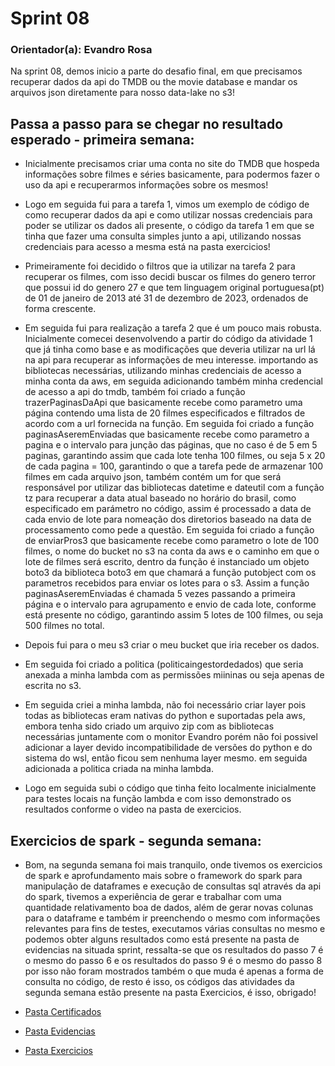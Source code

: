# Sprint 08

### Orientador(a): Evandro Rosa

Na sprint 08, demos inicio a parte do desafio final, em que precisamos recuperar dados da api do TMDB ou the movie database e mandar os arquivos json diretamente para nosso data-lake no s3!

## Passa a passo para se chegar no resultado esperado - primeira semana:

* Inicialmente precisamos criar uma conta no site do TMDB que hospeda informações sobre filmes e séries basicamente, para podermos fazer o uso da api e recuperarmos informações sobre os mesmos!

* Logo em seguida fui para a tarefa 1, vimos um exemplo de código de como recuperar dados da api e como utilizar nossas credenciais para poder se utilizar os dados ali presente, o código da tarefa 1 em que se tinha que fazer uma consulta simples junto a api, utilizando nossas credenciais para acesso a mesma está na pasta exercicios!

* Primeiramente foi decidido o filtros que ia utilizar na tarefa 2 para recuperar os filmes, com isso decidi buscar os filmes do genero terror que possui id do genero 27 e que tem linguagem original portuguesa(pt) de 01 de janeiro de 2013 até 31 de dezembro de 2023, ordenados de forma crescente.

* Em seguida fui para realização a tarefa 2 que é um pouco mais robusta. Inicialmente comecei desenvolvendo a partir do código da atividade 1 que já tinha como base e as modificações que deveria utilizar na url lá na api para recuperar as informações de meu interesse. importando as bibliotecas necessárias, utilizando minhas credenciais de acesso a minha conta da aws, em seguida adicionando também minha credencial de acesso a api do tmdb, também foi criado a função trazerPaginasDaApi que basicamente recebe como parametro uma página contendo uma lista de 20 filmes especificados e filtrados de acordo com a url fornecida na função. Em seguida foi criado a função paginasAseremEnviadas que basicamente recebe como parametro a pagina e o intervalo para junção das páginas, que no caso é de 5 em 5 paginas, garantindo assim que cada lote tenha 100 filmes, ou seja 5 x 20 de cada pagina = 100, garantindo o que a tarefa pede de armazenar 100 filmes em cada arquivo json, também contém um for que será responsável por utilizar das bibliotecas datetime e dateutil com a função tz para recuperar a data atual baseado no horário do brasil, como especificado em parámetro no código, assim é processado a data de cada envio de lote para nomeação dos diretorios baseado na data de processamento como pede a questão. Em seguida foi criado a função de enviarPros3 que basicamente recebe como parametro o lote de 100 filmes, o nome do bucket no s3 na conta da aws e o caminho em que o lote de filmes será escrito, dentro da função é instanciado um objeto boto3 da biblioteca boto3 em que chamará a função putobject com os parametros recebidos para enviar os lotes para o s3. Assim a função paginasAseremEnviadas é chamada 5 vezes passando a primeira página e o intervalo para agrupamento e envio de cada lote, conforme está presente no código, garantindo assim 5 lotes de 100 filmes, ou seja 500 filmes no total.

* Depois fui para o meu s3 criar o meu bucket que iria receber os dados.

* Em seguida foi criado a politica (politicaingestordedados) que seria anexada a minha lambda com as permissões miininas ou seja apenas de escrita no s3.

* Em seguida criei a minha lambda, não foi necessário criar layer pois todas as bibliotecas eram nativas do python e suportadas pela aws, embora tenha sido criado um arquivo zip com as bibliotecas necessárias juntamente com o monitor Evandro porém não foi possivel adicionar a layer devido incompatibilidade de versões do python e do sistema do wsl, então ficou sem nenhuma layer mesmo. em seguida adicionada a politica criada na minha lambda.

* Logo em seguida subi o código que tinha feito localmente inicialmente para testes locais na função lambda e com isso demonstrado os resultados conforme o video na pasta de exercicios.

## Exercicios de spark - segunda semana:

* Bom, na segunda semana foi mais tranquilo, onde tivemos os exercicios de spark e aprofundamento mais sobre o framework do spark para manipulação de dataframes e execução de consultas sql através da api do spark, tivemos a experiência de gerar e trabalhar com uma quantidade relativamento boa de dados, além de gerar novas colunas para o dataframe e também ir preenchendo o mesmo com informações relevantes para fins de testes, executamos várias consultas no mesmo e podemos obter alguns resultados como está presente na pasta de evidencias na situada sprint, ressalta-se que os resultados do passo 7 é o mesmo do passo 6 e os resultados do passo 9 é o mesmo do passo 8 por isso não foram mostrados também o que muda é apenas a forma de consulta no código, de resto é isso, os códigos das atividades da segunda semana estão presente na pasta Exercicios, é isso, obrigado!  

* [Pasta Certificados](https://github.com/ffelixl/FelixCompassUol/tree/main/Sprint%2008/Certificados)
* [Pasta Evidencias](https://github.com/ffelixl/FelixCompassUol/tree/main/Sprint%2008/Evidencias)
* [Pasta Exercicios](https://github.com/ffelixl/FelixCompassUol/tree/main/Sprint%2008/Exercicios)



